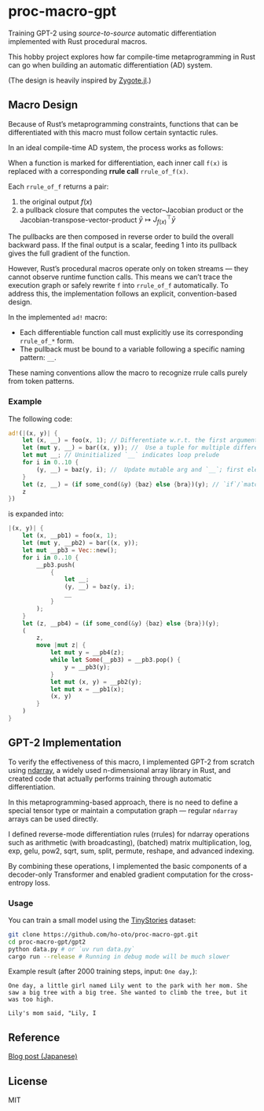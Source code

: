 # proc-macro-gpt

Training GPT-2 using *source-to-source* automatic differentiation implemented with Rust procedural macros.

This hobby project explores how far compile-time metaprogramming in Rust can go when building an automatic differentiation (AD) system.

(The design is heavily inspired by [Zygote.jl](https://github.com/FluxML/Zygote.jl).)

## Macro Design

Because of Rust’s metaprogramming constraints, functions that can be differentiated with this macro must follow certain syntactic rules.

In an ideal compile-time AD system, the process works as follows:

When a function is marked for differentiation, each inner call `f(x)` is replaced with a corresponding **rrule call** `rrule_of_f(x)`.

Each `rrule_of_f` returns a pair:

1. the original output $f(x)$
2. a pullback closure that computes the vector–Jacobian product or the Jacobian-transpose-vector-product $\bar{y}\mapsto J_{f(x)}^\top \bar{y}$

The pullbacks are then composed in reverse order to build the overall backward pass.
If the final output is a scalar, feeding 1 into its pullback gives the full gradient of the function.

However, Rust’s procedural macros operate only on token streams — they cannot observe runtime function calls.
This means we can’t trace the execution graph or safely rewrite `f` into `rrule_of_f` automatically.
To address this, the implementation follows an explicit, convention-based design.

In the implemented `ad!` macro:

* Each differentiable function call must explicitly use its corresponding `rrule_of_*` form.
* The pullback must be bound to a variable following a specific naming pattern: `__`.

These naming conventions allow the macro to recognize rrule calls purely from token patterns.

### Example

The following code:

```rust
ad!(|(x, y)| {
    let (x, __) = foo(x, 1); // Differentiate w.r.t. the first argument only
    let (mut y, __) = bar((x, y)); //  Use a tuple for multiple differentiation arguments
    let mut __; // Uninitialized `__` indicates loop prelude
    for i in 0..10 {
        (y, __) = baz(y, i); //  Update mutable arg and `__`; first elements of LHS/RHS must match
    }
    let (z, __) = (if some_cond(&y) {baz} else {bra})(y); // `if`/`match` not directly supported, but can be written this way
    z
})
```

is expanded into:

```rust
|(x, y)| {
    let (x, __pb1) = foo(x, 1);
    let (mut y, __pb2) = bar((x, y));
    let mut __pb3 = Vec::new();
    for i in 0..10 {
        __pb3.push(
            {
                let __;
                (y, __) = baz(y, i);
                __
            }
        );
    }
    let (z, __pb4) = (if some_cond(&y) {baz} else {bra})(y);
    (
        z,
        move |mut z| {
            let mut y = __pb4(z);
            while let Some(__pb3) = __pb3.pop() {
                y = __pb3(y);
            }
            let mut (x, y) = __pb2(y);
            let mut x = __pb1(x);
            (x, y)
        }
    )
}
```

## GPT-2 Implementation

To verify the effectiveness of this macro, I implemented GPT-2 from scratch using [ndarray](https://github.com/rust-ndarray/ndarray), a widely used n-dimensional array library in Rust, and created code that actually performs training through automatic differentiation.

In this metaprogramming-based approach, there is no need to define a special tensor type or maintain a computation graph — regular `ndarray` arrays can be used directly.

I defined reverse-mode differentiation rules (rrules) for ndarray operations such as arithmetic (with broadcasting), (batched) matrix multiplication, log, exp, gelu, pow2, sqrt, sum, split, permute, reshape, and advanced indexing.

By combining these operations, I implemented the basic components of a decoder-only Transformer and enabled gradient computation for the cross-entropy loss.

### Usage

You can train a small model using the [TinyStories](https://arxiv.org/abs/2305.07759) dataset:

```bash
git clone https://github.com/ho-oto/proc-macro-gpt.git
cd proc-macro-gpt/gpt2
python data.py # or `uv run data.py`
cargo run --release # Running in debug mode will be much slower
```

Example result (after 2000 training steps, input: `One day,`):

```plain
One day, a little girl named Lily went to the park with her mom. She saw a big tree with a big tree. She wanted to climb the tree, but it was too high.

Lily's mom said, "Lily, I
```

## Reference

[Blog post (Japanese)](https://zenn.dev/ho_oto/articles/32a460c64e963b)

## License

MIT
